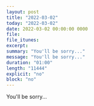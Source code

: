 ```yaml
---
layout: post
title: "2022-03-02"
today: "2022-03-02"
date: 2022-03-02 00:00:00 0000
file:
file_itunes:
excerpt:
summary: "You'll be sorry..."
message: "You'll be sorry..."
duration: "01:00"
length: "11444"
explicit: "no"
block: "no"
---
```

You'll be sorry...

